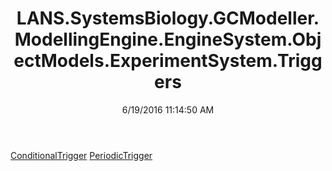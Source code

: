 ﻿---
title: LANS.SystemsBiology.GCModeller.ModellingEngine.EngineSystem.ObjectModels.ExperimentSystem.Triggers
date: 6/19/2016 11:14:50 AM
---

[ConditionalTrigger](T-LANS.SystemsBiology.GCModeller.ModellingEngine.EngineSystem.ObjectModels.ExperimentSystem.Triggers.ConditionalTrigger.html)
[PeriodicTrigger](T-LANS.SystemsBiology.GCModeller.ModellingEngine.EngineSystem.ObjectModels.ExperimentSystem.Triggers.PeriodicTrigger.html)
